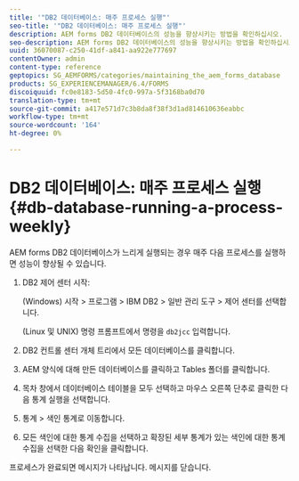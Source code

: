 ```yaml
---
title: '"DB2 데이터베이스: 매주 프로세스 실행"'
seo-title: '"DB2 데이터베이스: 매주 프로세스 실행"'
description: AEM forms DB2 데이터베이스의 성능을 향상시키는 방법을 확인하십시오.
seo-description: AEM forms DB2 데이터베이스의 성능을 향상시키는 방법을 확인하십시오.
uuid: 36070087-c250-41df-a841-aa922e777697
contentOwner: admin
content-type: reference
geptopics: SG_AEMFORMS/categories/maintaining_the_aem_forms_database
products: SG_EXPERIENCEMANAGER/6.4/FORMS
discoiquuid: fc0e8183-5d50-4fc0-997a-5f3168ba0d70
translation-type: tm+mt
source-git-commit: a417e571d7c3b8da8f38f3d1ad814610636eabbc
workflow-type: tm+mt
source-wordcount: '164'
ht-degree: 0%

---
```



# DB2 데이터베이스: 매주 프로세스 실행{#db-database-running-a-process-weekly}

AEM forms DB2 데이터베이스가 느리게 실행되는 경우 매주 다음 프로세스를 실행하면 성능이 향상될 수 있습니다.

1. DB2 제어 센터 시작:

   (Windows) 시작 > 프로그램 > IBM DB2 > 일반 관리 도구 > 제어 센터를 선택합니다.

   (Linux 및 UNIX) 명령 프롬프트에서 명령을 `db2jcc` 입력합니다.

1. DB2 컨트롤 센터 개체 트리에서 모든 데이터베이스를 클릭합니다.
1. AEM 양식에 대해 만든 데이터베이스를 클릭하고 Tables 폴더를 클릭합니다.
1. 목차 창에서 데이터베이스 테이블을 모두 선택하고 마우스 오른쪽 단추로 클릭한 다음 통계 실행을 선택합니다.
1. 통계 > 색인 통계로 이동합니다.
1. 모든 색인에 대한 통계 수집을 선택하고 확장된 세부 통계가 있는 색인에 대한 통계 수집을 선택한 다음 확인을 클릭합니다.

프로세스가 완료되면 메시지가 나타납니다. 메시지를 닫습니다.
